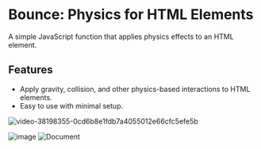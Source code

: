 # Bounce: Physics for HTML Elements

A simple JavaScript function that applies physics effects to an HTML element.

## Features
- Apply gravity, collision, and other physics-based interactions to HTML elements.
- Easy to use with minimal setup.

![video-38198355-0cd6b8e1fdb7a4055012e66cfc5efe5b](https://github.com/user-attachments/assets/b7bc3b71-0552-42aa-aa54-ccc10327aa3e)

![image](https://github.com/user-attachments/assets/6e3bcf96-0b53-41b9-a87c-4cd2a16162e8)
![Document](https://github.com/user-attachments/assets/5be77154-7a48-4195-ba60-6f2c21d2302a)
